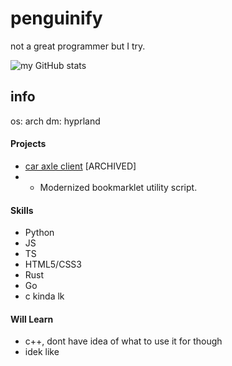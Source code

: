 # penguinify
not a great programmer but I try.

![my GitHub stats](https://github-readme-stats.vercel.app/api?username=penguinify&show_icons=true&theme=blue_navy)

## info
os: arch
dm: hyprland

#### Projects
- [car axle client](https://github.com/car-axle-client/car-axle-client) [ARCHIVED]
-  - Modernized bookmarklet utility script.

#### Skills
- Python
- JS
- TS
- HTML5/CSS3
- Rust
- Go
- c kinda lk

#### Will Learn
- c++, dont have idea of what to use it for though
- idek like 
